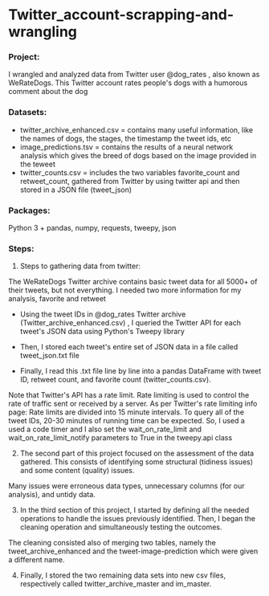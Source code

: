 # Twitter_account-scrapping-and-wrangling

<h3>Project:</h3>

I wrangled and analyzed data from Twitter user @dog_rates , also known as WeRateDogs. This Twitter account rates people's dogs with a humorous comment about the dog

<h3>Datasets:</h3>

* twitter_archive_enhanced.csv = contains many useful information, like the names of dogs, the stages, the timestamp the tweet ids, etc
* image_predictions.tsv = contains the results of a neural network analysis which gives the breed of dogs based on the image provided in the teweet
* twitter_counts.csv  = includes the two variables favorite_count and retweet_count, gathered from Twitter by using twitter api and then stored in a JSON file (tweet_json)

<h3>Packages:</h3>

Python 3 + pandas, numpy, requests, tweepy, json

<h3>Steps:</h3>

1. Steps to gathering data from twitter: 

The WeRateDogs Twitter archive contains basic tweet data for all 5000+ of their tweets, but not everything. I needed two more information for my analysis, favorite and retweet

- Using the tweet IDs in @dog_rates Twitter archive (Twitter_archive_enhanced.csv) , I queried the Twitter API for each tweet's JSON data using Python's Tweepy library

- Then, I stored each tweet's entire set of JSON data in a file called tweet_json.txt file

- Finally, I read this .txt file line by line into a pandas DataFrame with tweet ID, retweet count, and favorite count (twitter_counts.csv). 

Note that Twitter's API has a rate limit. Rate limiting is used to control the rate of traffic sent or received by a server. As per Twitter's rate limiting info page: Rate limits are divided into 15 minute intervals.
To query all of the tweet IDs, 20-30 minutes of running time can be expected. So, I used a used a code timer  and I also set the wait_on_rate_limit and wait_on_rate_limit_notify parameters to True in the tweepy.api class

2. The second part of this project focused on the assessment of the data gathered. This consists of identifying some structural (tidiness issues) and some content (quality) issues.

Many issues were erroneous data types, unnecessary columns (for our analysis), and untidy data.

3. In the third section of this project, I started by defining all the needed operations to handle the issues previously identified. Then, I began the cleaning operation and simultaneously testing the outcomes.

The cleaning consisted also of merging two tables, namely the tweet_archive_enhanced and
the tweet-image-prediction which were given a different name.

4. Finally, I stored the two remaining data sets into new csv files, respectively called twitter_archive_master and im_master.
